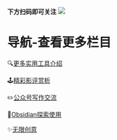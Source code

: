 **下方扫码即可关注**
![](https://obsidian-1324919814.cos.ap-chengdu.myqcloud.com/%E5%85%AC%E4%BC%97%E5%8F%B7%E4%BA%8C%E7%BB%B4%E7%A0%81.jpg)

# 导航-查看更多栏目
🔍[更多实用工具介绍](https://mp.weixin.qq.com/mp/homepage?__biz=Mzg3NTk4Mjg5NA==&hid=5&sn=88646c3d8499dc084210d4f483c01644)

🕹️[精彩影评赏析](https://mp.weixin.qq.com/mp/homepage?__biz=Mzg3NTk4Mjg5NA==&hid=3&sn=f8299e2d6c0889dbb620191cb40cb901)

✏️[公众号写作交流](https://mp.weixin.qq.com/mp/homepage?__biz=Mzg3NTk4Mjg5NA==&hid=2&sn=4642893fbd5655fad35f34e3235d8073)

🎯[Obsidian探索使用](https://mp.weixin.qq.com/mp/homepage?__biz=Mzg3NTk4Mjg5NA==&hid=1&sn=8fa82282a2a16ac8b1b80dd0f7279d75)

✨[无限创意](https://mp.weixin.qq.com/mp/homepage?__biz=Mzg3NTk4Mjg5NA==&hid=4&sn=466012ba8f6c6e19a42dd800540f33ac)


